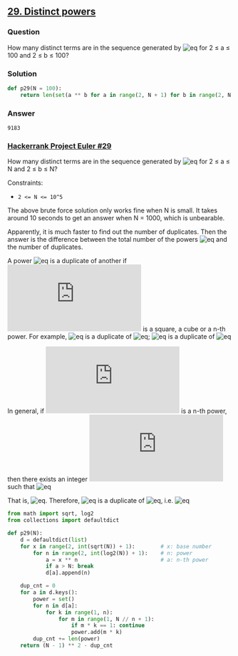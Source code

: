 ## **[29. Distinct powers](https://projecteuler.net/problem=29)**

### Question
How many distinct terms are in the sequence generated by ![eq](https://latex.codecogs.com/gif.latex?a^b) for 2 ≤ a ≤ 100 and 2 ≤ b ≤ 100?

### Solution
```python
def p29(N = 100):
    return len(set(a ** b for a in range(2, N + 1) for b in range(2, N + 1)))
```

### Answer 
`9183`

### [Hackerrank Project Euler #29](https://www.hackerrank.com/contests/projecteuler/challenges/euler029/problem) 
How many distinct terms are in the sequence generated by ![eq](https://latex.codecogs.com/gif.latex?a^b) for 2 ≤ a ≤ N and 2 ≤ b ≤ N?

Constraints:
- `2 <= N <= 10^5`

The above brute force solution only works fine when N is small. It takes around 10 seconds to get an answer when N = 1000, which is unbearable. 

Apparently, it is much faster to find out the number of duplicates. Then the answer is the difference between the total number of the powers ![eq](https://latex.codecogs.com/gif.latex?(N-1)^2) and the number of duplicates. 

A power ![eq](https://latex.codecogs.com/gif.latex?a^b) is a duplicate of another if ![eq](https://latex.codecogs.com/gif.latex?a) is a square, a cube or a n-th power. For example, ![eq](https://latex.codecogs.com/gif.latex?4^2) is a duplicate of ![eq](https://latex.codecogs.com/gif.latex?2^4); ![eq](https://latex.codecogs.com/gif.latex?8^2) is a duplicate of ![eq](https://latex.codecogs.com/gif.latex?4^3)

In general, if ![eq](https://latex.codecogs.com/gif.latex?a) is a n-th power, then there exists an integer ![eq](https://latex.codecogs.com/gif.latex?c) such that ![eq](https://latex.codecogs.com/gif.latex?c=a^{k/n},&space;\textrm{where&space;}&space;k=1,...,n-1)

That is, ![eq](https://latex.codecogs.com/gif.latex?a=c^{n/k}). Therefore, ![eq](https://latex.codecogs.com/gif.latex?a^{mk}) is a duplicate of ![eq](https://latex.codecogs.com/gif.latex?c^{mn}), i.e. ![eq](https://latex.codecogs.com/gif.latex?a^{mk}=c^{mn},&space;\textrm{where&space;}&space;1\leqslant&space;m\leqslant&space;N/n)


```python
from math import sqrt, log2
from collections import defaultdict

def p29(N):
    d = defaultdict(list)
    for x in range(2, int(sqrt(N)) + 1):        # x: base number
        for n in range(2, int(log2(N)) + 1):    # n: power
            a = x ** n                          # a: n-th power
            if a > N: break
            d[a].append(n)

    dup_cnt = 0
    for a in d.keys():
        power = set()
        for n in d[a]:
            for k in range(1, n):
                for m in range(1, N // n + 1):
                    if m * k == 1: continue
                    power.add(m * k)
        dup_cnt += len(power)
    return (N - 1) ** 2 - dup_cnt
```
